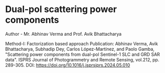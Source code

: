 # Dual-pol scattering power components 
Author - Mr. Abhinav Verma and Prof. Avik Bhattacharya

Method-I: Factorization based approach
Publication: Abhinav Verma, Avik Bhattacharya, Subhadip Dey, Carlos López-Martínez, and Paolo Gamba, 
"Scattering power components from dual-pol Sentinel-1 SLC and GRD SAR data".
ISPRS Journal of Photogrammetry and Remote Sensing, vol.212, pp. 289-305.
DOI: https://doi.org/10.1016/j.isprsjprs.2024.05.010


